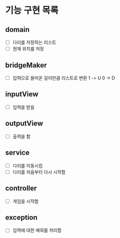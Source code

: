 # 기능 구현 목록

## domain
- [ ] 다리를 저장하는 리스트
- [ ] 현재 위치를 저장

## bridgeMaker 
- [ ] 입력으로 들어온 길이만큼 리스트로 변환 1 -> U 0 -> D

## inputView 
- [ ] 입력을 받음

## outputView 
- [ ] 출력을 함

## service
- [ ] 다리를 이동시킴
- [ ] 다리를 처음부터 다시 시작함

## controller 
- [ ] 게임을 시작함

## exception
- [ ] 입력에 대한 예외를 처리함


